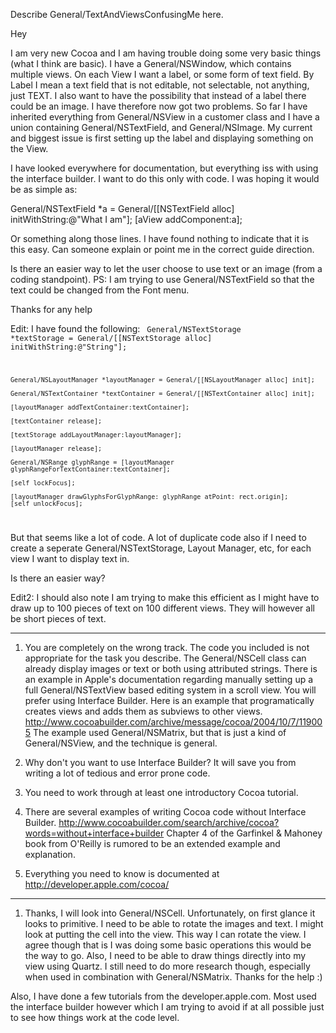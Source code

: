 Describe General/TextAndViewsConfusingMe here.

Hey

I am very new Cocoa and I am having trouble doing some very basic things (what I think are basic). I have a General/NSWindow, which contains multiple views. On each View I want a label, or some form of text field. By Label I mean a text field that is not editable, not selectable, not anything, just TEXT. I also want to have the possibility that instead of a label there could be an image. I have therefore now got two problems. So far I have inherited everything from General/NSView in a customer class and I have a union containing General/NSTextField, and General/NSImage. My current and biggest issue is first setting up the label and displaying something on the View.

I have looked everywhere for documentation, but everything iss with using the interface builder. I want to do this only with code. I was hoping it would be as simple as:

General/NSTextField *a = General/[[NSTextField alloc] initWithString:@"What I am"];
[aView addComponent:a];

Or something along those lines. I have found nothing to indicate that it is this easy. Can someone explain or point me in the correct guide direction.

Is there an easier way to let the user choose to use text or an image (from a coding standpoint). PS: I am trying to use General/NSTextField so that the text could be changed from the Font menu.


Thanks for any help


Edit:
I have found the following:
<code>
	    General/NSTextStorage *textStorage = General/[[NSTextStorage alloc] initWithString:@"String"];

	General/NSLayoutManager *layoutManager = General/[[NSLayoutManager alloc] init];

	General/NSTextContainer *textContainer = General/[[NSTextContainer alloc] init];

	[layoutManager addTextContainer:textContainer];

	[textContainer release];

	[textStorage addLayoutManager:layoutManager];

	[layoutManager release];

	General/NSRange glyphRange = [layoutManager glyphRangeForTextContainer:textContainer];

	[self lockFocus];

	[layoutManager drawGlyphsForGlyphRange: glyphRange atPoint: rect.origin];
	[self unlockFocus];
</code>


But that seems like a lot of code. A lot of duplicate code also if I need to create a seperate General/NSTextStorage, Layout Manager, etc, for each view I want to display text in.

Is there an easier way?


Edit2: I should also note I am trying to make this efficient as I might have to draw up to 100 pieces of text on 100 different views. They will however all be short pieces of text.

----
1) You are completely on the wrong track.  The code you included is not appropriate for the task you describe.
The General/NSCell class can already display images or text or both using attributed strings.
There is an example in Apple's documentation regarding manually setting up a full General/NSTextView based editing system in a scroll view.  You will prefer using Interface Builder.
Here is an example that programatically creates views and adds them as subviews to other views.  http://www.cocoabuilder.com/archive/message/cocoa/2004/10/7/119005 The example used General/NSMatrix, but that is just a kind of General/NSView, and the technique is general.

2) Why don't you want to use Interface Builder?  It will save you from writing a lot of tedious and error prone code.

3) You need to work through at least one introductory Cocoa tutorial.

4) There are several examples of writing Cocoa code without Interface Builder. http://www.cocoabuilder.com/search/archive/cocoa?words=without+interface+builder
Chapter 4 of the Garfinkel & Mahoney book from O'Reilly is rumored to be an extended example and explanation.



5) Everything you need to know is documented at http://developer.apple.com/cocoa/

----
1) Thanks, I will look into General/NSCell. Unfortunately, on first glance it looks to primitive. I need to be able to rotate the images and text. I might look at putting the cell into the view. This way I can rotate the view. I agree though that is I was doing some basic operations this would be the way to go. Also, I need to be able to draw things directly into my view using Quartz. I still need to do more research though, especially when used in combination with General/NSMatrix. Thanks for the help :)

Also, I have done a few tutorials from the developer.apple.com. Most used the interface builder however which I am trying to avoid if at all possible just to see how things work at the code level.